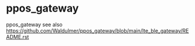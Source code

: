 # ppos_gateway
 ppos_gateway
see also https://github.com/Waldulmer/ppos_gateway/blob/main/lte_ble_gateway/README.rst
